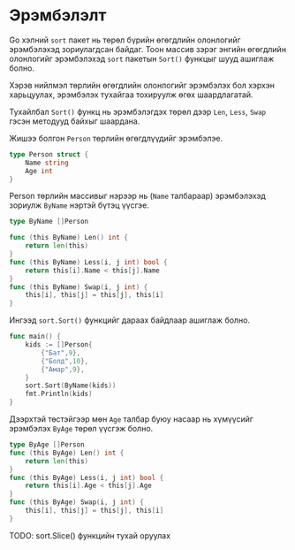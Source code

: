 # Эрэмбэлэлт

Go хэлний `sort` пакет нь төрөл бүрийн өгөгдлийн олонлогийг эрэмбэлэхэд зориулагдсан байдаг. Тоон массив зэрэг энгийн өгөгдлийн олонлогийг эрэмбэлэхэд `sort` пакетын `Sort()` функцыг шууд ашиглаж болно.

Хэрэв нийлмэл төрлийн өгөгдлийн олонлогийг эрэмбэлэх бол хэрхэн харьцуулах, эрэмбэлэх тухайгаа тохируулж өгөх шаардлагатай.

Тухайлбал `Sort()` функц нь эрэмбэлэгдэх төрөл дээр  `Len`, `Less`, `Swap` гэсэн методууд байхыг шаардана.

Жишээ болгон `Person` төрлийн өгөгдлүүдийг эрэмбэлэе.

```go
type Person struct {
    Name string
    Age int
}
```

Person төрлийн массивыг нэрээр нь (`Name` талбараар) эрэмбэлэхэд зориулж `ByName` нэртэй бүтэц үүсгэе.

```go
type ByName []Person

func (this ByName) Len() int {
    return len(this)
}
func (this ByName) Less(i, j int) bool {
    return this[i].Name < this[j].Name
}
func (this ByName) Swap(i, j int) {
    this[i], this[j] = this[j], this[i]
}
```

Ингээд `sort.Sort()` функцийг дараах байдлаар ашиглаж болно.

```go
func main() {
    kids := []Person{
        {"Бат",9},
        {"Болд",10},
        {"Амар",9},
    }
    sort.Sort(ByName(kids))
    fmt.Println(kids)
}
```

Дээрхтэй төстэйгээр мөн `Age` талбар буюу насаар нь хүмүүсийг эрэмбэлэх `ByAge` төрөл үүсгэж болно.

```go
type ByAge []Person
func (this ByAge) Len() int {
    return len(this)
}
func (this ByAge) Less(i, j int) bool {
    return this[i].Age < this[j].Age
}
func (this ByAge) Swap(i, j int) {
    this[i], this[j] = this[j], this[i]
}
```

TODO: sort.Slice() функцийн тухай оруулах
